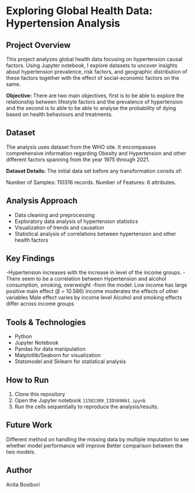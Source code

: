 # Exploring Global Health Data: Hypertension Analysis

## Project Overview
This project analyzes global health data focusing on hypertension causal factors. Using Jupyter notebook, I explore datasets to uncover insights about 
hypertension prevalence, risk factors, and geographic distribution of these factors together with the effect of social-economic factors on the same.

**Objective:** There are two main objectives, first is to be able to explore the relationship between lifestyle factors and the prevalence of hypertension 
and the second is to able to be able to analyse the probability of dying based on health behaviours and treatments.

## Dataset
The analysis uses  dataset  from the WHO site. It encompasses comprehensive information regarding Obesity and Hypertension and other different
factors spanning from the year 1975 through 2021.

**Dataset Details:** The initial data set before any transformation consits of:

Number of Samples: 110316 records.
Number of Features: 6 attributes.

## Analysis Approach
- Data cleaning and preprocessing
- Exploratory data analysis of hypertension statistics
- Visualization of trends and causation
- Statistical analysis of correlations between hypertension and other health factors

## Key Findings
-Hypertension increases with the increase in level of the income groups.
-There seem to be a correlation between Hypertension and alcohol consumption, smoking, overweight 
-from the model: 
    Low income has large positive main effect (β = 10.586)
    Income moderates the effects of other variables
    Male effect varies by income level
    Alcohol and smoking effects differ across income groups


## Tools & Technologies
- Python
- Jupyter Notebook
- Pandas for data manipulation
- Matplotlib/Seaborn for visualization
- Statsmodel and Sklearn for statistical analysis

## How to Run
1. Clone this repository
2. Open the Jupyter notebook `11582309_IIDS69061.ipynb`
3. Run the cells sequentially to reproduce the analysis/results.
   

## Future Work
Different method on handling the missing data by multiple imputation to see whether model performance will improve
Better comparison between the two models. 

## Author
Anita Bosibori
